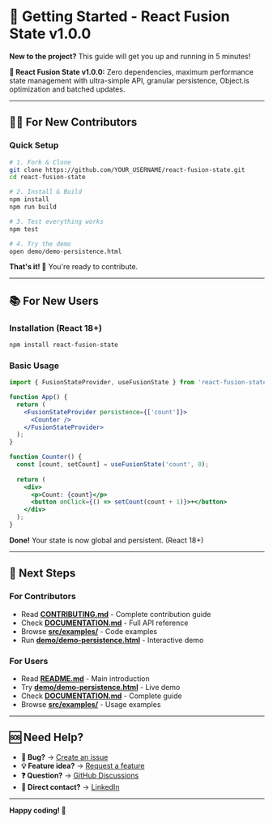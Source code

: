 # 🚀 Getting Started - React Fusion State v1.0.0

**New to the project?** This guide will get you up and running in 5 minutes!

**🎯 React Fusion State v1.0.0:** Zero dependencies, maximum performance state management with ultra-simple API, granular persistence, Object.is optimization and batched updates.

---

## 👨‍💻 **For New Contributors**

### Quick Setup
```bash
# 1. Fork & Clone
git clone https://github.com/YOUR_USERNAME/react-fusion-state.git
cd react-fusion-state

# 2. Install & Build
npm install
npm run build

# 3. Test everything works
npm test

# 4. Try the demo
open demo/demo-persistence.html
```

**That's it! 🎉** You're ready to contribute.

---

## 📚 **For New Users**

### Installation (React 18+)
```bash
npm install react-fusion-state
```

### Basic Usage
```jsx
import { FusionStateProvider, useFusionState } from 'react-fusion-state';

function App() {
  return (
    <FusionStateProvider persistence={['count']}>
      <Counter />
    </FusionStateProvider>
  );
}

function Counter() {
  const [count, setCount] = useFusionState('count', 0);
  
  return (
    <div>
      <p>Count: {count}</p>
      <button onClick={() => setCount(count + 1)}>+</button>
    </div>
  );
}
```

**Done!** Your state is now global and persistent. (React 18+)

---

## 📖 **Next Steps**

### For Contributors
- Read [**CONTRIBUTING.md**](CONTRIBUTING.md) - Complete contribution guide
- Check [**DOCUMENTATION.md**](DOCUMENTATION.md) - Full API reference
- Browse [**src/examples/**](src/examples/) - Code examples
- Run [**demo/demo-persistence.html**](demo/) - Interactive demo

### For Users
- Read [**README.md**](README.md) - Main introduction
- Try [**demo/demo-persistence.html**](demo/) - Live demo
- Check [**DOCUMENTATION.md**](DOCUMENTATION.md) - Complete guide
- Browse [**src/examples/**](src/examples/) - Usage examples

---

## 🆘 **Need Help?**

- **🐛 Bug?** → [Create an issue](https://github.com/jgerard72/react-fusion-state/issues/new?template=bug_report.md)
- **💡 Feature idea?** → [Request a feature](https://github.com/jgerard72/react-fusion-state/issues/new?template=feature_request.md)
- **❓ Question?** → [GitHub Discussions](https://github.com/jgerard72/react-fusion-state/discussions)
- **📧 Direct contact?** → [LinkedIn](https://www.linkedin.com/in/jgerard)

---

**Happy coding! 🎉**

